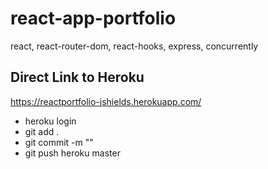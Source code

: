 # react-app-portfolio
react, react-router-dom, react-hooks, express, concurrently

## Direct Link to Heroku 
https://reactportfolio-jshields.herokuapp.com/

- heroku login
- git add .
- git commit -m ""
- git push heroku master
